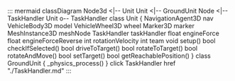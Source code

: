 ::: mermaid
classDiagram
    Node3d <|-- Unit
    Unit <|-- GroundUnit
    Node <|-- TaskHandler
    Unit o-- TaskHandler
    class Unit {
        NavigationAgent3D nav
        VehicleBody3D model
        VehicleWheel3D wheel
        Marker3D marker
        MeshInstance3D meshNode
        TaskHandler taskHandler
        float engineForce
        float engineForceReverse
        int rotationVelocity
        int team
        void setup()
        bool checkIfSelected()
        bool driveToTarget()
        bool rotateToTarget()
        bool rotateAndMove()
        bool setTarget()
        bool getReachablePosition()
    }
    class GroundUnit {
        _physics_process()
    }
    click TaskHandler href "./TaskHandler.md"
:::